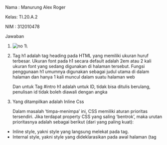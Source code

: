 Nama : Manurung Alex Roger

Kelas: TI.20.A.2

NIM  : 312010478


 Jawaban

1. ![no 1](https://user-images.githubusercontent.com/101391579/159165687-0a69bf4c-98d6-4279-9fd3-33ac0e8ee64c.png)\

2. Tag h1 adalah tag heading pada HTML yang memiliki ukuran huruf terbesar. Ukuran font pada h1 secara default adalah 2em atau 2 kali ukuran font yang sedang digunakan di halaman tersebut. Fungsi penggunaan h1 umumnya digunakan sebagai judul utama di dalam halaman dan hanya 1 kali muncul dalam suatu halaman web

   Dan untuk Tag #intro h1 adalah untuk ID, tidak bisa ditulis berulang, penulisan id tidak boleh diawali dengan angka
  
  
3. Yang ditampilkan adalah Inline Css
   
   Dalam masalah ‘timpa-menimpa’ ini,  CSS memiliki aturan prioritas tersendiri. Jika terdapat property CSS yang saling ‘bentrok’,  maka urutan prioritasnya adalah sebagai berikut (dari yang paling kuat):

 - Inline style, yakni style yang langsung melekat pada tag.
 - Internal style, yakni style yang dideklarasikan pada awal halaman (tag <style>)
 - Eksternal style, yakni style yang dideklarasikan pada sebuah file .css , dan dipanggil melalui tag <link> atau @import
  
4. selector ID ini merupakan selector untuk menentukan bagian yang hanya ada satu pada halaman dan juga menentukan style nya. Jadi selector ID ini tidak bisa dipanggil lebih dari satu. Jika ada dua, maka hanya bekerja pada bagian pertama saja.
  
  Selector class digunakan untuk menentukan style juga sama seperti id. Bedanya adalah jika id hanya boleh dipanggil satu kali saja, class bisa dipanggil berkali kali pada satu halaman.
  
  contoh nya.
  
  

